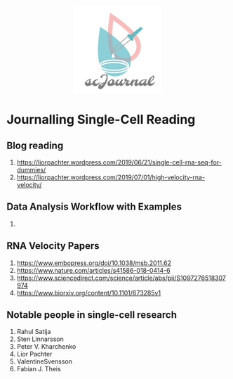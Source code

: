 <p align="center"><img src="https://github.com/gravitogen/scJournal/blob/master/scJournal.png?raw=true"/>
  </p>

# Journalling Single-Cell Reading

## Blog reading
1. https://liorpachter.wordpress.com/2019/06/21/single-cell-rna-seq-for-dummies/
2. https://liorpachter.wordpress.com/2019/07/01/high-velocity-rna-velocity/

## Data Analysis Workflow with Examples
1. 

## RNA Velocity Papers
1. https://www.embopress.org/doi/10.1038/msb.2011.62
2. https://www.nature.com/articles/s41586-018-0414-6
3. https://www.sciencedirect.com/science/article/abs/pii/S1097276518307974
4. https://www.biorxiv.org/content/10.1101/673285v1

## Notable people in single-cell research
1. Rahul Satija
2. Sten Linnarsson
3. Peter V. Kharchenko
4. Lior Pachter
5. ValentineSvensson
6. Fabian J. Theis
